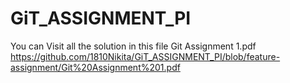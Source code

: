 # GiT_ASSIGNMENT_PI

You can Visit all the solution in this file Git Assignment 1.pdf
https://github.com/1810Nikita/GiT_ASSIGNMENT_PI/blob/feature-assignment/Git%20Assignment%201.pdf
